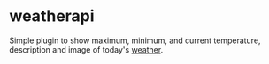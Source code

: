 # weatherapi 

Simple plugin to show maximum, minimum, and current temperature, description and image of today's [weather](https://www.metaweather.com). 


